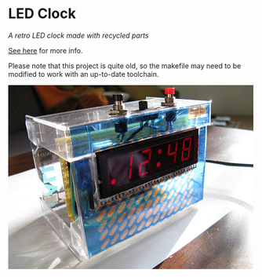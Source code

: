 # LED Clock

_A retro LED clock made with recycled parts_

[See here](https://lenp.net/projects/ledclock/) for more info.

Please note that this project is quite old, so the makefile may need to be modified to work with an up-to-date toolchain.

![LED clock](ledclock.jpg)
